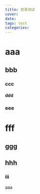 ```yaml
---
title: 目录测试
cover: 
date: 
tags: test
categories: 
---
```


# aaa
## bbb
### ccc
#### ddd
### eee
# fff
## ggg
## hhh
### iii


aaa